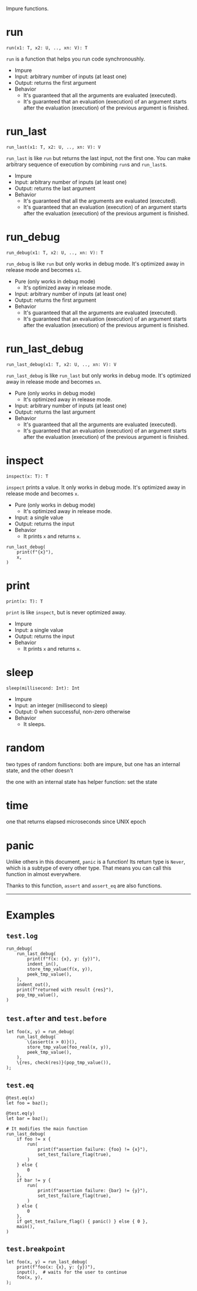 Impure functions.

# run

`run(x1: T, x2: U, .., xn: V): T`

`run` is a function that helps you run code synchronoushly.

- Impure
- Input: arbitrary number of inputs (at least one)
- Output: returns the first argument
- Behavior
  - It's guaranteed that all the arguments are evaluated (executed).
  - It's guaranteed that an evaluation (execution) of an argument starts after the evaluation (execution) of the previous argument is finished.

# run_last

`run_last(x1: T, x2: U, .., xn: V): V`

`run_last` is like `run` but returns the last input, not the first one. You can make arbitrary sequence of execution by combining `run`s and `run_last`s.

- Impure
- Input: arbitrary number of inputs (at least one)
- Output: returns the last argument
- Behavior
  - It's guaranteed that all the arguments are evaluated (executed).
  - It's guaranteed that an evaluation (execution) of an argument starts after the evaluation (execution) of the previous argument is finished.

# run_debug

`run_debug(x1: T, x2: U, .., xn: V): T`

`run_debug` is like `run` but only works in debug mode. It's optimized away in release mode and becomes `x1`.

- Pure (only works in debug mode)
  - It's optimized away in release mode.
- Input: arbitrary number of inputs (at least one)
- Output: returns the first argument
- Behavior
  - It's guaranteed that all the arguments are evaluated (executed).
  - It's guaranteed that an evaluation (execution) of an argument starts after the evaluation (execution) of the previous argument is finished.

# run_last_debug

`run_last_debug(x1: T, x2: U, .., xn: V): V`

`run_last_debug` is like `run_last` but only works in debug mode. It's optimized away in release mode and becomes `xn`.

- Pure (only works in debug mode)
  - It's optimized away in release mode.
- Input: arbitrary number of inputs (at least one)
- Output: returns the last argument
- Behavior
  - It's guaranteed that all the arguments are evaluated (executed).
  - It's guaranteed that an evaluation (execution) of an argument starts after the evaluation (execution) of the previous argument is finished.

# inspect

`inspect(x: T): T`

`inspect` prints a value. It only works in debug mode. It's optimized away in release mode and becomes `x`.

- Pure (only works in debug mode)
  - It's optimized away in release mode.
- Input: a single value
- Output: returns the input
- Behavior
  - It prints `x` and returns `x`.

```
run_last_debug(
    print(f"{x}"),
    x,
)
```

# print

`print(x: T): T`

`print` is like `inspect`, but is never optimized away.

- Impure
- Input: a single value
- Output: returns the input
- Behavior
  - It prints `x` and returns `x`.

# sleep

`sleep(millisecond: Int): Int`

- Impure
- Input: an integer (millisecond to sleep)
- Output: 0 when successful, non-zero otherwise
- Behavior
  - It sleeps.

# random

two types of random functions: both are impure, but one has an internal state, and the other doesn't

the one with an internal state has helper function: set the state

# time

one that returns elapsed microseconds since UNIX epoch

# panic

Unlike others in this document, `panic` is a function! Its return type is `Never`, which is a subtype of every other type. That means you can call this function in almost everywhere.

Thanks to this function, `assert` and `assert_eq` are also functions.

---

# Examples

## `test.log`

```
run_debug(
    run_last_debug(
        print(f"f(x: {x}, y: {y})"),
        indent_in(),
        store_tmp_value(f(x, y)),
        peek_tmp_value(),
    ),
    indent_out(),
    print(f"returned with result {res}"),
    pop_tmp_value(),
)
```

## `test.after` and `test.before`

```
let foo(x, y) = run_debug(
    run_last_debug(
        \{assert(x > 0)}(),
        store_tmp_value(foo_real(x, y)),
        peek_tmp_value(),
    ),
    \{res, check(res)}(pop_tmp_value()),
);
```

## `test.eq`

```
@test.eq(x)
let foo = baz();

@test.eq(y)
let bar = baz();
```

```
# It modifies the main function
run_last_debug(
    if foo != x {
        run(
            print(f"assertion failure: {foo} != {x}"),
            set_test_failure_flag(true),
        )
    } else {
        0
    },
    if bar != y {
        run(
            print(f"assertion failure: {bar} != {y}"),
            set_test_failure_flag(true),
        )
    } else {
        0
    },
    if get_test_failure_flag() { panic() } else { 0 },
    main(),
)
```

## `test.breakpoint`

```
let foo(x, y) = run_last_debug(
    print(f"foo(x: {x}, y: {y})"),
    input(),  # waits for the user to continue
    foo(x, y),
);
```
